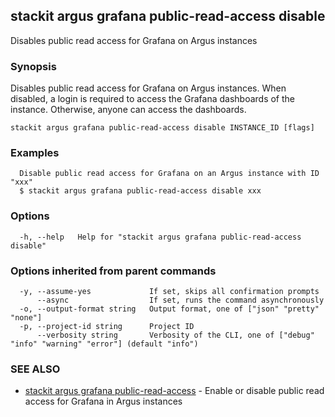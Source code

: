 ## stackit argus grafana public-read-access disable

Disables public read access for Grafana on Argus instances

### Synopsis

Disables public read access for Grafana on Argus instances.
When disabled, a login is required to access the Grafana dashboards of the instance. Otherwise, anyone can access the dashboards.

```
stackit argus grafana public-read-access disable INSTANCE_ID [flags]
```

### Examples

```
  Disable public read access for Grafana on an Argus instance with ID "xxx"
  $ stackit argus grafana public-read-access disable xxx
```

### Options

```
  -h, --help   Help for "stackit argus grafana public-read-access disable"
```

### Options inherited from parent commands

```
  -y, --assume-yes             If set, skips all confirmation prompts
      --async                  If set, runs the command asynchronously
  -o, --output-format string   Output format, one of ["json" "pretty" "none"]
  -p, --project-id string      Project ID
      --verbosity string       Verbosity of the CLI, one of ["debug" "info" "warning" "error"] (default "info")
```

### SEE ALSO

* [stackit argus grafana public-read-access](./stackit_argus_grafana_public-read-access.md)	 - Enable or disable public read access for Grafana in Argus instances

